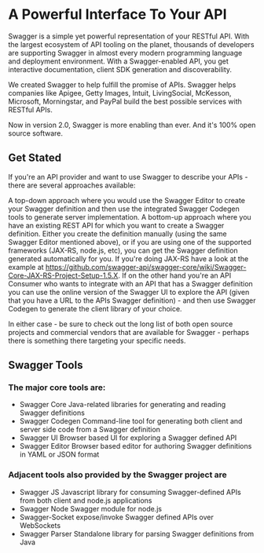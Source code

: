 # A Powerful Interface To Your API

Swagger is a simple yet powerful representation of your RESTful API. With the largest ecosystem of API tooling on the planet, thousands of developers are supporting Swagger in almost every modern programming language and deployment environment. With a Swagger-enabled API, you get interactive documentation, client SDK generation and discoverability.

We created Swagger to help fulfill the promise of APIs. Swagger helps companies like Apigee, Getty Images, Intuit, LivingSocial, McKesson, Microsoft, Morningstar, and PayPal build the best possible services with RESTful APIs.

Now in version 2.0, Swagger is more enabling than ever. And it's 100% open source software.

## Get Stated

If you're an API provider and want to use Swagger to describe your APIs - there are several approaches available:

A top-down approach where you would use the Swagger Editor to create your Swagger definition and then use the integrated Swagger Codegen tools to generate server implementation.
A bottom-up approach where you have an existing REST API for which you want to create a Swagger definition. Either you create the definition manually (using the same Swagger Editor mentioned above), or if you are using one of the supported frameworks (JAX-RS, node.js, etc), you can get the Swagger definition generated automatically for you. If you're doing JAX-RS have a look at the example at https://github.com/swagger-api/swagger-core/wiki/Swagger-Core-JAX-RS-Project-Setup-1.5.X.
If on the other hand you're an API Consumer who wants to integrate with an API that has a Swagger definition you can use the online version of the Swagger UI to explore the API (given that you have a URL to the APIs Swagger definition) - and then use Swagger Codegen to generate the client library of your choice.

In either case - be sure to check out the long list of both open source projects and commercial vendors that are available for Swagger - perhaps there is something there targeting your specific needs.


## Swagger Tools

### The major core tools are:

- Swagger Core	Java-related libraries for generating and reading Swagger definitions
- Swagger Codegen	Command-line tool for generating both client and server side code from a Swagger definition
- Swagger UI	Browser based UI for exploring a Swagger defined API
- Swagger Editor	Browser based editor for authoring Swagger definitions in YAML or JSON format

### Adjacent tools also provided by the Swagger project are

- Swagger JS	Javascript library for consuming Swagger-defined APIs from both client and node.js applications
- Swagger Node	Swagger module for node.js
- Swagger-Socket	expose/invoke Swagger defined APIs over WebSockets
- Swagger Parser	Standalone library for parsing Swagger definitions from Java